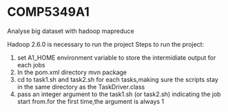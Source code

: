# COMP5349A1
Analyse big dataset with hadoop mapreduce
 
 
Hadoop 2.6.0 is necessary to run the project
Steps to run the project:
1. set A1_HOME environment variable to store the intermidiate output for each jobs
2. In the pom.xml directory mvn package
3. cd to task1.sh and task2.sh for each tasks,making sure the scripts stay in the same directory as the TaskDriver.class
5. pass an integer argument to the task1.sh (or task2.sh) indicating the job start from.for the first time,the argument 
is always 1


